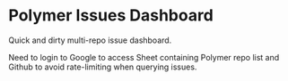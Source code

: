 # Polymer Issues Dashboard

Quick and dirty multi-repo issue dashboard.

Need to login to Google to access Sheet containing Polymer repo list and Github to avoid rate-limiting when querying issues.
